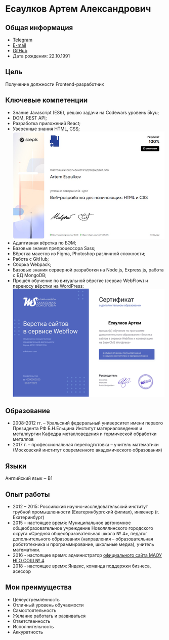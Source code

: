 # Есаулков Артем Александрович

## Общая информация
- [Telegram](https://t.me/ArtemEsaulkov)
- [E-mail](mailto:EsaulkovAA@inbox.ru)
- [GitHub](https://github.com/Artem-Esaulkov) 
- Дата рождения: 22.10.1991

## Цель
Получение должности Frontend-разработчик

## Ключевые компетенции
-	Знание Javascript (ES6), решаю задачи на Codewars уровень 5kyu;
- DOM, REST API;
-	Разработка приложений React;
-	Уверенные знания HTML, CSS;
![Сертификат об обучении](https://github.com/Artem-Esaulkov/Artem-Esaulkov/blob/main/%D1%81%D0%B5%D1%80%D1%82%D0%B8%D1%84%D0%B8%D0%BA%D0%B0%D1%82%20HTML%20CSS.jpg)
- Адаптивная вёрстка по БЭМ;
- Базовые знания препроцессора Sass;
-	Вёрстка макетов из Figma, Photoshop различной сложности;
-	Работа с GitHub;
-	Сборка Webpack;
- Базовые знания серверной разработки на Node.js, Express.js, работа с БД MongoDB;
-	Прошёл обучение по визуальной вёрстке (сервис WebFlow) и переносу вёрстки на WordPress:
![Сертификат об обучении](https://github.com/Artem-Esaulkov/Artem-Esaulkov/blob/main/%D0%A1%D0%B5%D1%80%D1%82%D0%B8%D1%84%D0%B8%D0%BA%D0%B0%D1%82%20Webflow-Wordpress.jpg)

## Образование
-	2008-2012 гг. – Уральский федеральный университет имени первого Президента РФ Б.Н.Ельцина
Институт материаловедения и металлургии
Кафедра металловедения и термической обработки металлов
-	2017 г. – профессиональная переподготовка – учитель математики (Московский институт современного академического образования)

## Языки
Английский язык ‒ B1

## Опыт работы
-	2012 – 2015: Российский научно-исследовательский институт трубной промышленности (Екатеринбургский филиал), инженер (г. Екатеринбург)
-	2015 – настоящее время: Муниципальное автономное общеобразовательное учреждение Новолялинского городского округа «Средняя общеобразовательная школа № 4», педагог дополнительного образования (направления – образовательная робототехника и программирование, школьные медиа), учитель математики.
-	2016 - настоящее время: администратор [официального сайта МАОУ НГО СОШ № 4](http://4schoolngo.my1.ru).
-	2018 - настоящее время: Яндекс, команда поддержки бизнеса, асессор

## Мои преимущества
-	Целеустремлённость
-	Отличный уровень обучаемости
-	Самостоятельность
-	Желание работать и развиваться
-	Ответственность
-	Исполнительность
-	Аккуратность
